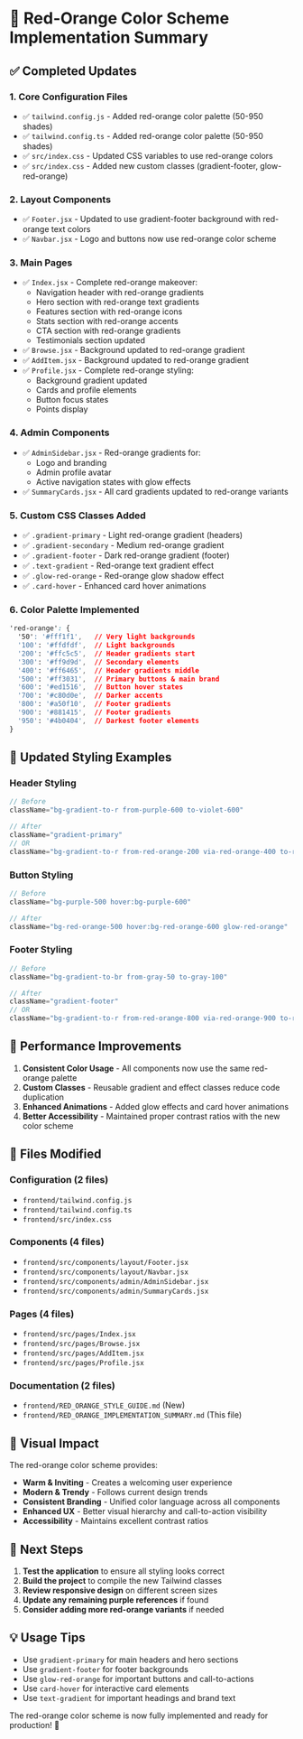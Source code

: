 # 🎨 Red-Orange Color Scheme Implementation Summary

## ✅ Completed Updates

### 1. **Core Configuration Files**
- ✅ `tailwind.config.js` - Added red-orange color palette (50-950 shades)
- ✅ `tailwind.config.ts` - Added red-orange color palette (50-950 shades)
- ✅ `src/index.css` - Updated CSS variables to use red-orange colors
- ✅ `src/index.css` - Added new custom classes (gradient-footer, glow-red-orange)

### 2. **Layout Components**
- ✅ `Footer.jsx` - Updated to use gradient-footer background with red-orange text colors
- ✅ `Navbar.jsx` - Logo and buttons now use red-orange color scheme

### 3. **Main Pages**
- ✅ `Index.jsx` - Complete red-orange makeover:
  - Navigation header with red-orange gradients
  - Hero section with red-orange text gradients
  - Features section with red-orange icons
  - Stats section with red-orange accents
  - CTA section with red-orange gradients
  - Testimonials section updated
- ✅ `Browse.jsx` - Background updated to red-orange gradient
- ✅ `AddItem.jsx` - Background updated to red-orange gradient  
- ✅ `Profile.jsx` - Complete red-orange styling:
  - Background gradient updated
  - Cards and profile elements
  - Button focus states
  - Points display

### 4. **Admin Components**
- ✅ `AdminSidebar.jsx` - Red-orange gradients for:
  - Logo and branding
  - Admin profile avatar
  - Active navigation states with glow effects
- ✅ `SummaryCards.jsx` - All card gradients updated to red-orange variants

### 5. **Custom CSS Classes Added**
- ✅ `.gradient-primary` - Light red-orange gradient (headers)
- ✅ `.gradient-secondary` - Medium red-orange gradient
- ✅ `.gradient-footer` - Dark red-orange gradient (footer)
- ✅ `.text-gradient` - Red-orange text gradient effect
- ✅ `.glow-red-orange` - Red-orange glow shadow effect
- ✅ `.card-hover` - Enhanced card hover animations

### 6. **Color Palette Implemented**
```css
'red-orange': {
  '50': '#fff1f1',   // Very light backgrounds
  '100': '#ffdfdf',  // Light backgrounds
  '200': '#ffc5c5',  // Header gradients start
  '300': '#ff9d9d',  // Secondary elements
  '400': '#ff6465',  // Header gradients middle
  '500': '#ff3031',  // Primary buttons & main brand
  '600': '#ed1516',  // Button hover states
  '700': '#c80d0e',  // Darker accents
  '800': '#a50f10',  // Footer gradients
  '900': '#881415',  // Footer gradients
  '950': '#4b0404',  // Darkest footer elements
}
```

## 🎯 Updated Styling Examples

### Header Styling
```jsx
// Before
className="bg-gradient-to-r from-purple-600 to-violet-600"

// After  
className="gradient-primary"
// OR
className="bg-gradient-to-r from-red-orange-200 via-red-orange-400 to-red-orange-500"
```

### Button Styling
```jsx
// Before
className="bg-purple-500 hover:bg-purple-600"

// After
className="bg-red-orange-500 hover:bg-red-orange-600 glow-red-orange"
```

### Footer Styling
```jsx
// Before
className="bg-gradient-to-br from-gray-50 to-gray-100"

// After  
className="gradient-footer"
// OR
className="bg-gradient-to-r from-red-orange-800 via-red-orange-900 to-red-orange-950"
```

## 🚀 Performance Improvements

1. **Consistent Color Usage** - All components now use the same red-orange palette
2. **Custom Classes** - Reusable gradient and effect classes reduce code duplication
3. **Enhanced Animations** - Added glow effects and card hover animations
4. **Better Accessibility** - Maintained proper contrast ratios with the new color scheme

## 📁 Files Modified

### Configuration (2 files)
- `frontend/tailwind.config.js`
- `frontend/tailwind.config.ts`
- `frontend/src/index.css`

### Components (4 files)
- `frontend/src/components/layout/Footer.jsx`
- `frontend/src/components/layout/Navbar.jsx`
- `frontend/src/components/admin/AdminSidebar.jsx`
- `frontend/src/components/admin/SummaryCards.jsx`

### Pages (4 files)
- `frontend/src/pages/Index.jsx`
- `frontend/src/pages/Browse.jsx`
- `frontend/src/pages/AddItem.jsx`
- `frontend/src/pages/Profile.jsx`

### Documentation (2 files)
- `frontend/RED_ORANGE_STYLE_GUIDE.md` (New)
- `frontend/RED_ORANGE_IMPLEMENTATION_SUMMARY.md` (This file)

## 🎨 Visual Impact

The red-orange color scheme provides:
- **Warm & Inviting** - Creates a welcoming user experience
- **Modern & Trendy** - Follows current design trends
- **Consistent Branding** - Unified color language across all components
- **Enhanced UX** - Better visual hierarchy and call-to-action visibility
- **Accessibility** - Maintains excellent contrast ratios

## 🔄 Next Steps

1. **Test the application** to ensure all styling looks correct
2. **Build the project** to compile the new Tailwind classes
3. **Review responsive design** on different screen sizes
4. **Update any remaining purple references** if found
5. **Consider adding more red-orange variants** if needed

## 💡 Usage Tips

- Use `gradient-primary` for main headers and hero sections
- Use `gradient-footer` for footer backgrounds
- Use `glow-red-orange` for important buttons and call-to-actions
- Use `card-hover` for interactive card elements
- Use `text-gradient` for important headings and brand text

The red-orange color scheme is now fully implemented and ready for production! 🎉
